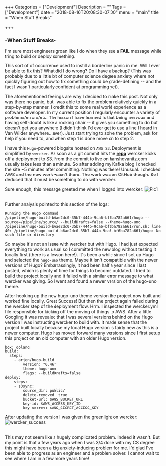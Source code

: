 +++
Categories = ["Development"]
Description = ""
Tags = ["Development"]
date = "2018-08-16T20:08:30-07:00"
menu = "main"
title = "When Stuff Breaks"

+++

### -When Stuff Breaks-

I'm sure most engineers groan like I do when they see a **FAIL** message while tring to build or deploy something. 
<br>

This sort of of occurrence used to instill a borderline panic in me. Will I ever be able to fix this? What did I do wrong? Do I have a backup? (This was probably due to a little bit of computer science degree anxiety where not quickly figuring out how to fix something could be grade-defining -- and the fact I wasn't particularly confident at programming yet).
<br>

The aforementioned feelings are why I decided to make this post. Not only was there no panic, but I was able to fix the problem relatively quickly in a step-by-step manner. I credit this to some real world experience as a software developer. In my current position I regularly encounter a variety of problems/errors/etc. The lesson I have learned is that being nervous and having self-doubt is like a rocking chair -- it gives you something to do but doesn't get you anywhere (I didn't think I'd ever get to use a line I heard in Van Wilder anywhere...ever). Just start trying to solve the problem, ask for help if you need to, and when step 1 is done move on to step 2. 
<br>

I have this `Hugo`-powered blogsite hosted on `AWS S3`. Deployment is simplified by `wercker`. As soon as a git commit hits the **[repo](https://github.com/HansHovanitz/hanshovanitz.com)** wercker kicks off a deployment to S3. From the commit to live on hanshovanitz.com usually takes less than a minute. So after adding my Kafka blog I checked the site ~5 minutes after committing. Nothing was there! Unusual. I checked AWS and the new work wasn't there. The work was on GitHub though. So I deduced that it must be something to do with wercker. 
<br>

Sure enough, this message greeted me when I logged into wercker:
![Pic1](/images/break/break_01.JPG)

<br>
Further analysis pointed to this section of the logs:

```
Running the Hugo command
/pipeline/hugo-build-b6ae2dc0-35b7-444b-9ca6-bf6ba782a661/hugo --source=/pipeline/source/ --buildDrafts=false --theme=hugo-uno
/pipeline/hugo-build-b6ae2dc0-35b7-444b-9ca6-bf6ba782a661/run.sh: line 40: /pipeline/hugo-build-b6ae2dc0-35b7-444b-9ca6-bf6ba782a661/hugo: No such file or directory
```

So maybe it's not an issue with wercker but with Hugo. I had just expected everything to work as usual so I committed the new blog without testing it locally first (there is a lesson here!). It's been a while since I set up Hugo and selected the `hugo-uno` theme. Maybe it isn't compatible with the newer versions of Hugo? Embarrassingly, it had been half a year since I last posted, which is plenty of time for things to become outdated. I tried to build the project locally and it failed with a similar error message to what wercker was giving. So I went and found a newer version of the hugo-uno theme. 
<br>

After hooking up the new hugo-uno theme version the project now built and worked fine locally. Great Success! But then the project again failed during the wercker step of the deployment flow. Hrm. I inspected the wercker.yml file responsible for kicking off the moving of things to AWS. After a little Googling it was revealed that I was several versions behind on the Hugo version I was instructing wercker to build with. It made sense that the project built locally because my local Hugo version is fairly new as this is a newer computer. Hugo has moved forward many versions since I first setup this project on an old computer with an older Hugo version. 

```
box: golang
build:
  steps:
    - arjen/hugo-build:
        version: "0.46"
        theme: hugo-uno
        flags: --buildDrafts=false
deploy:
    steps:
    - s3sync:
        source_dir: public/
        delete-removed: true
        bucket-url: $AWS_BUCKET_URL
        key-id: $AWS_ACCESS_KEY_ID
        key-secret: $AWS_SECRET_ACCESS_KEY
```

After updating the version I was given the greenlight on wercker:
![wercker_success](/images/break/break_02.JPG)

<br>
This may not seem like a hugely complicated problem. Indeed it wasn't. But my point is that a few years ago when I was 3/4 done with my CS degree this might have been a big anxiety-inducing problem for me. I'd glad I've been able to progress as an engineer and a problem solver. I cannot wait to see where I am in a few more years time! 

